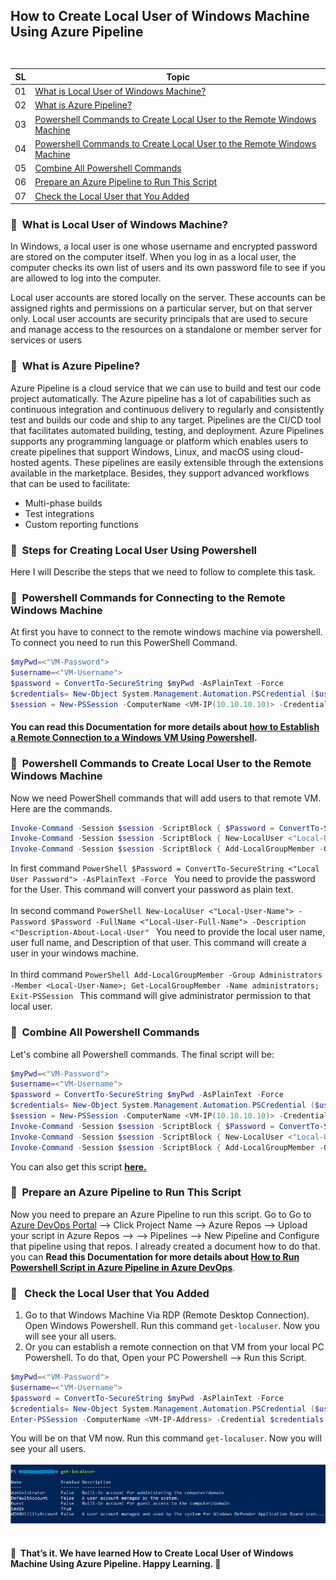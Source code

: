 ## <p align=left>How to Create Local User of Windows Machine Using Azure Pipeline <br> <br> </p> 
| **SL** | **Topic** |
| --- | --- |
| 01 | [What is Local User of Windows Machine?](#01) |
| 02 | [What is Azure Pipeline?](#02) |
| 03 | [Powershell Commands to Create Local User to the Remote Windows Machine](#03) |
| 04 | [Powershell Commands to Create Local User to the Remote Windows Machine](#04)  |
| 05 | [Combine All Powershell Commands](#05) |
| 06 | [Prepare an Azure Pipeline to Run This Script](#06)|
| 07 | [Check the Local User that You Added](#07)|

### <a name="01">:diamond_shape_with_a_dot_inside: &nbsp;What is Local User of Windows Machine?</a>
In Windows, a local user is one whose username and encrypted password are stored on the computer itself. When you log in as a local user, the computer checks its own list of users and its own password file to see if you are allowed to log into the computer.

Local user accounts are stored locally on the server. These accounts can be assigned rights and permissions on a particular server, but on that server only. Local user accounts are security principals that are used to secure and manage access to the resources on a standalone or member server for services or users

### <a name="02">:diamond_shape_with_a_dot_inside: &nbsp;What is Azure Pipeline?</a>
Azure Pipeline is a cloud service that we can use to build and test our code project automatically. The Azure pipeline has a lot of capabilities such as continuous integration and continuous delivery to regularly and consistently test and builds our code and ship to any target.
Pipelines are the CI/CD tool that facilitates automated building, testing, and deployment. Azure Pipelines supports any programming language or platform which enables users to create pipelines that support Windows, Linux, and macOS using cloud-hosted agents.
These pipelines are easily extensible through the extensions available in the marketplace. Besides, they support advanced workflows that can be used to facilitate:
- Multi-phase builds
- Test integrations
- Custom reporting functions

### <a name="03">:diamond_shape_with_a_dot_inside: &nbsp;Steps for Creating Local User Using Powershell</a>
Here I will Describe the steps that we need to follow to complete this task.

### <a name="03">:diamond_shape_with_a_dot_inside: &nbsp;Powershell Commands for Connecting to the Remote Windows Machine</a>
At first you have to connect to the remote windows machine via powershell. To connect you need to run this PowerShell Command.

```PowerShell
$myPwd=<"VM-Password">
$username=<"VM-Username">
$password = ConvertTo-SecureString $myPwd -AsPlainText -Force 
$credentials= New-Object System.Management.Automation.PSCredential ($username, $password)
$session = New-PSSession -ComputerName <VM-IP(10.10.10.10)> -Credential $credentials
```

#### You can read this Documentation for more details about [how to Establish a Remote Connection to a Windows VM Using Powershell](https://github.com/Shadikul-Islam/Microsoft-Based-Projects/blob/master/Remote-Connection-Windows-VM-Powershell/Documentation.md).

### <a name="04">:diamond_shape_with_a_dot_inside: &nbsp;Powershell Commands to Create Local User to the Remote Windows Machine</a>
Now we need PowerShell commands that will add users to that remote VM. Here are the commands.

```PowerShell
Invoke-Command -Session $session -ScriptBlock { $Password = ConvertTo-SecureString <"Local User Password"> -AsPlainText -Force }
Invoke-Command -Session $session -ScriptBlock { New-LocalUser <"Local-User-Name"> -Password $Password -FullName <"Local-User-Full-Name"> -Description <"Description-About-Local-User" }
Invoke-Command -Session $session -ScriptBlock { Add-LocalGroupMember -Group Administrators -Member <Local-User-Name>; Get-LocalGroupMember -Name administrators; Exit-PSSession }
```

In first command ```PowerShell $Password = ConvertTo-SecureString <"Local User Password"> -AsPlainText -Force ``` You need to provide the password for the User. This command will convert your password as plain text.
<br><br>In second command ```PowerShell New-LocalUser <"Local-User-Name"> -Password $Password -FullName <"Local-User-Full-Name"> -Description <"Description-About-Local-User" ``` You need to provide the local user name, user full name, and Description of that user. This command will create a user in your windows machine.
<br><br>In third command ```PowerShell Add-LocalGroupMember -Group Administrators -Member <Local-User-Name>; Get-LocalGroupMember -Name administrators; Exit-PSSession ``` This command will give administrator permission to that local user.

### <a name="05">:diamond_shape_with_a_dot_inside: &nbsp;Combine All Powershell Commands</a>
Let's combine all Powershell commands. The final script will be:

```PowerShell
$myPwd=<"VM-Password">
$username=<"VM-Username">
$password = ConvertTo-SecureString $myPwd -AsPlainText -Force 
$credentials= New-Object System.Management.Automation.PSCredential ($username, $password)
$session = New-PSSession -ComputerName <VM-IP(10.10.10.10)> -Credential $credentials
Invoke-Command -Session $session -ScriptBlock { $Password = ConvertTo-SecureString <"Local User Password"> -AsPlainText -Force }
Invoke-Command -Session $session -ScriptBlock { New-LocalUser <"Local-User-Name"> -Password $Password -FullName <"Local-User-Full-Name"> -Description <"Description-About-Local-User" }
Invoke-Command -Session $session -ScriptBlock { Add-LocalGroupMember -Group Administrators -Member <Local-User-Name>; Get-LocalGroupMember -Name administrators; Exit-PSSession } 
```
You can also get this script **[here.](https://github.com/Shadikul-Islam/Microsoft-Based-Projects/blob/master/Azure%20DevOps-Create%20Local%20User%20of%20Windows%20Machine%20Using%20Azure%20Pipeline/Script/Create%20Local%20User%20Using%20Powershell%20from%20Azure%20Pipeline.ps1)**

### <a name="06">:diamond_shape_with_a_dot_inside: &nbsp;Prepare an Azure Pipeline to Run This Script</a>
Now you need to prepare an Azure Pipeline to run this script. Go to Go to [Azure DevOps Portal](https://dev.azure.com/) --> Click Project Name --> Azure Repos --> Upload your script in Azure Repos --> --> Pipelines --> New Pipeline and Configure that pipeline using that repos. I already created a document how to do that. you can **Read this Documentation for more details about [How to Run Powershell Script in Azure Pipeline in Azure DevOps](https://github.com/Shadikul-Islam/Microsoft-Based-Projects/blob/master/Azure%20DevOps-How%20to%20Run%20Powershell%20Script%20in%20Azure%20Pipeline/Documentation.md)**.

### <a name="07">:diamond_shape_with_a_dot_inside: &nbsp; Check the Local User that You Added</a>
1. Go to that Windows Machine Via RDP (Remote Desktop Connection). Open Windows Powershell. Run this command ``` get-localuser ```. Now you will see your all users.
2. Or you can establish a remote connection on that VM from your local PC Powershell. To do that, Open your PC Powershell --> Run this Script.

```PowerShell
$myPwd=<"VM-Password">
$username=<"VM-Username">
$password = ConvertTo-SecureString $myPwd -AsPlainText -Force 
$credentials= New-Object System.Management.Automation.PSCredential ($username, $password)
Enter-PSSession -ComputerName <VM-IP-Address> -Credential $credentials
```
You will be on that VM now. Run this command ``` get-localuser ```. Now you will see your all users.<br><br>
<img src= "https://github.com/Shadikul-Islam/Microsoft-Based-Projects/blob/master/Azure%20DevOps-Create%20Local%20User%20of%20Windows%20Machine%20Using%20Azure%20Pipeline/Images/Image-1.png" alt="User Showing"> <br><br>

#### :diamond_shape_with_a_dot_inside: &nbsp;That’s it. We have learned How to Create Local User of Windows Machine Using Azure Pipeline. Happy Learning.  :diamond_shape_with_a_dot_inside: &nbsp;
